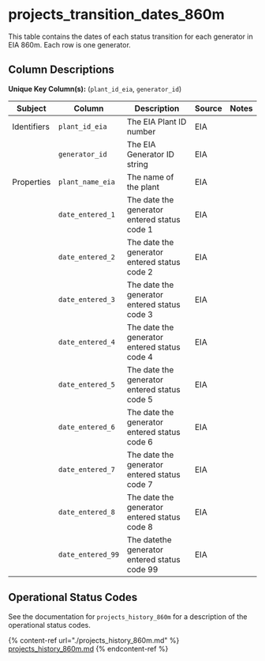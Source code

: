 # projects_transition_dates_860m

This table contains the dates of each status transition for each generator in EIA 860m. Each row is one generator.

## Column Descriptions

**Unique Key Column(s):** (`plant_id_eia`, `generator_id`)

|Subject|Column|Description|Source|Notes|
|----|----|----|----|----|
|Identifiers|`plant_id_eia`|The EIA Plant ID number|EIA||
||`generator_id`|The EIA Generator ID string|EIA||
|Properties|`plant_name_eia`|The name of the plant|EIA||
||`date_entered_1`|The date the generator entered status code 1|EIA||
||`date_entered_2`|The date the generator entered status code 2|EIA||
||`date_entered_3`|The date the generator entered status code 3|EIA||
||`date_entered_4`|The date the generator entered status code 4|EIA||
||`date_entered_5`|The date the generator entered status code 5|EIA||
||`date_entered_6`|The date the generator entered status code 6|EIA||
||`date_entered_7`|The date the generator entered status code 7|EIA||
||`date_entered_8`|The date the generator entered status code 8|EIA||
||`date_entered_99`|The datethe generator entered status code 99|EIA||

## Operational Status Codes

See the documentation for `projects_history_860m` for a description of the operational status codes.

{% content-ref url="./projects_history_860m.md" %}
[projects_history_860m.md](./projects_history_860m.md)
{% endcontent-ref %}
